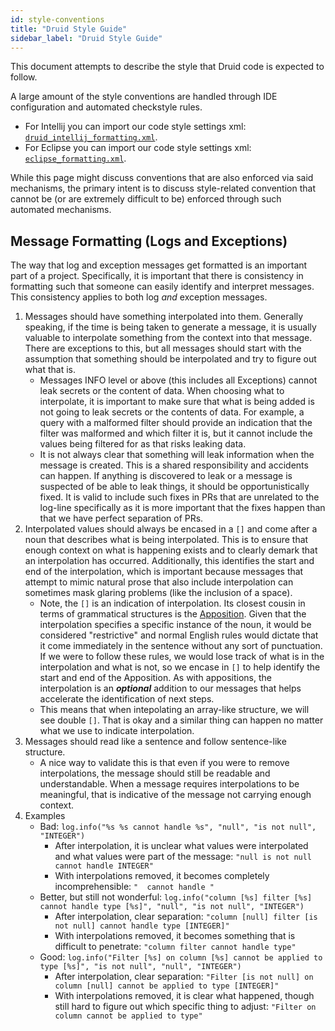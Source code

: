 ```yaml
---
id: style-conventions
title: "Druid Style Guide"
sidebar_label: "Druid Style Guide"
---
```


<!--
  ~ Licensed to the Apache Software Foundation (ASF) under one
  ~ or more contributor license agreements.  See the NOTICE file
  ~ distributed with this work for additional information
  ~ regarding copyright ownership.  The ASF licenses this file
  ~ to you under the Apache License, Version 2.0 (the
  ~ "License"); you may not use this file except in compliance
  ~ with the License.  You may obtain a copy of the License at
  ~
  ~   http://www.apache.org/licenses/LICENSE-2.0
  ~
  ~ Unless required by applicable law or agreed to in writing,
  ~ software distributed under the License is distributed on an
  ~ "AS IS" BASIS, WITHOUT WARRANTIES OR CONDITIONS OF ANY
  ~ KIND, either express or implied.  See the License for the
  ~ specific language governing permissions and limitations
  ~ under the License.
  -->

This document attempts to describe the style that Druid code is expected to follow.

A large amount of the style conventions are handled through IDE configuration and automated checkstyle rules.
 
- For Intellij you can import our code style settings xml: [`druid_intellij_formatting.xml`](
  https://github.com/apache/druid/raw/master/dev/druid_intellij_formatting.xml).
- For Eclipse you can import our code style settings xml: [`eclipse_formatting.xml`](
  https://github.com/apache/druid/raw/master/dev/eclipse_formatting.xml).

While this page might discuss conventions that are also enforced via said mechanisms, the primary intent is to
discuss style-related convention that cannot be (or are extremely difficult to be) enforced through such automated
mechanisms.

## Message Formatting (Logs and Exceptions)

The way that log and exception messages get formatted is an important part of a project.  Specifically, it is
important that there is consistency in formatting such that someone can easily identify and interpret messages.
This consistency applies to both log *and* exception messages.

1. Messages should have something interpolated into them.  Generally speaking, if the time is being taken to generate a message, it is usually valuable to interpolate something from the context into that message.  There are exceptions to this, but all messages should start with the assumption that something should be interpolated and try to figure out what that is.
   * Messages INFO level or above (this includes all Exceptions) cannot leak secrets or the content of data.  When choosing what to interpolate, it is important to make sure that what is being added is not going to leak secrets or the contents of data.  For example, a query with a malformed filter should provide an indication that the filter was malformed and which filter it is, but it cannot include the values being filtered for as that risks leaking data.
   * It is not always clear that something will leak information when the message is created.  This is a shared responsibility and accidents can happen.  If anything is discovered to leak or a message is suspected of be able to leak things, it should be opportunistically fixed.  It is valid to include such fixes in PRs that are unrelated to the log-line specifically as it is more important that the fixes happen than that we have perfect separation of PRs.  
2. Interpolated values should always be encased in a `[]` and come after a noun that describes what is being interpolated.  This is to ensure that enough context on what is happening exists and to clearly demark that an interpolation has occurred.  Additionally, this identifies the start and end of the interpolation, which is important because messages that attempt to mimic natural prose that also include interpolation can sometimes mask glaring problems (like the inclusion of a space).
   * Note, the `[]` is an indication of interpolation.  Its closest cousin in terms of grammatical structures is the [Apposition](https://en.wikipedia.org/wiki/Apposition).  Given that the interpolation specifies a specific instance of the noun, it would be considered "restrictive" and normal English rules would dictate that it come immediately in the sentence without any sort of punctuation.  If we were to follow these rules, we would lose track of what is in the interpolation and what is not, so we encase in `[]` to help identify the start and end of the Apposition.  As with appositions, the interpolation is an ***optional*** addition to our messages that helps accelerate the identification of next steps.
   * This means that when intepolating an array-like structure, we will see double `[]`.  That is okay and a similar thing can happen no matter what we use to indicate interpolation.
3. Messages should read like a sentence and follow sentence-like structure.  
   * A nice way to validate this is that even if you were to remove interpolations, the message should still be readable and understandable.  When a message requires interpolations to be meaningful, that is indicative of the message not carrying enough context.
4. Examples
   * Bad: `log.info("%s %s cannot handle %s", "null", "is not null", "INTEGER")`
     * After interpolation, it is unclear what values were interpolated and what values were part of the message: `"null is not null cannot handle INTEGER"`
     * With interpolations removed, it becomes completely incomprehensible: `"  cannot handle "` 
   * Better, but still not wonderful: `log.info("column [%s] filter [%s] cannot handle type [%s]", "null", "is not null", "INTEGER")`
     * After interpolation, clear separation: `"column [null] filter [is not null] cannot handle type [INTEGER]"`
     * With interpolations removed, it becomes something that is difficult to penetrate: `"column filter cannot handle type"` 
   * Good: `log.info("Filter [%s] on column [%s] cannot be applied to type [%s]", "is not null", "null", "INTEGER")`
     * After interpolation, clear separation: `"Filter [is not null] on column [null] cannot be applied to type [INTEGER]"`
     * With interpolations removed, it is clear what happened, though still hard to figure out which specific thing to adjust: `"Filter on column cannot be applied to type"`
